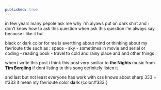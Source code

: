 ```yaml
---
published: true
---
```

in few years many pepole ask me why i'm alyaws put on dark shirt and i don't know how to ask this question when ask this question i'm always say because i like it but 


black or dark color for me is everthing about mind or thinking about my favrioute title such as : space - sky - sometimes in movie and serial or coding - reading book - travel to cold and rainy place and and other things 

when i write this post i think this post very smiliar to **the Nights** music from **Tim Bergling** if dont listing to this song definitely listen it

and last but not least everyone has work with css knows  about sharp 333 = #333 it mean my favrioute color **dark** {color:#333;}

